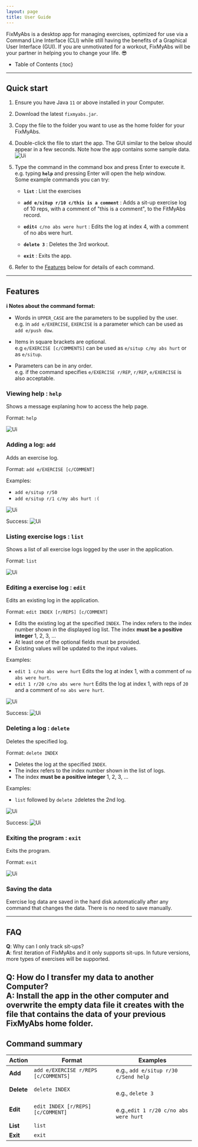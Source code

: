 ```yaml
---
layout: page
title: User Guide
---
```


FixMyAbs is a desktop app for managing exercises, optimized for use via a Command Line Interface (CLI) while still having the benefits of a Graphical User Interface (GUI). If you are unmotivated for a workout, FixMyAbs will be your partner in helping you to change your life. 😎
* Table of Contents
{:toc}

--------------------------------------------------------------------------------------------------------------------

## Quick start

1. Ensure you have Java `11` or above installed in your Computer.

1. Download the latest `fixmyabs.jar`.

1. Copy the file to the folder you want to use as the home folder for your FixMyAbs.

1. Double-click the file to start the app. The GUI similar to the below should appear in a few seconds. Note how the app contains some sample data.<br>
   ![Ui](images/screenshots/v1.3homescreen.png)

1. Type the command in the command box and press Enter to execute it. e.g. typing **`help`** and pressing Enter will open the help window.<br>
   Some example commands you can try:

   * **`list`** : List the exercises

   * **`add e/situp r/10 c/this is a comment`** : Adds a sit-up exercise log of 10 reps, with a comment of "this is a comment", to the FitMyAbs record.

   * **`edit`**`4 c/no abs were hurt` : Edits the log at index 4, with a comment of no abs were hurt.

   * **`delete 3`** : Deletes the 3rd workout.

   * **`exit`** : Exits the app.

1. Refer to the [Features](#features) below for details of each command.

--------------------------------------------------------------------------------------------------------------------

## Features

<div markdown="block" class="alert alert-info">

**:information_source: Notes about the command format:**<br>

* Words in `UPPER_CASE` are the parameters to be supplied by the user.<br>
  e.g. in `add e/EXERCISE`, `EXERCISE` is a parameter which can be used as `add e/push dow`.

* Items in square brackets are optional.<br>
  e.g `e/EXERCISE [c/COMMENTS]` can be used as `e/situp c/my abs hurt` or as `e/situp`.

* Parameters can be in any order.<br>
  e.g. if the command specifies `e/EXERCISE r/REP`, `r/REP`, `e/EXERCISE` is also acceptable.

</div>

### Viewing help : `help`

Shows a message explaning how to access the help page.

Format: `help`

![Ui](images/screenshots/v1.3help.png)

### Adding a log: `add`

Adds an exercise log.

Format: `add e/EXERCISE [c/COMMENT]`

Examples:
* `add e/situp r/50`
* `add e/situp r/1 c/my abs hurt :(`

![Ui](images/screenshots/v1.3add.png)

Success: 
![Ui](images/screenshots/v1.3add_success.png)

### Listing exercise logs : `list`

Shows a list of all exercise logs logged by the user in the application.

Format: `list`

![Ui](images/screenshots/v1.3list_success.png)

### Editing a exercise log : `edit`

Edits an existing log in the application.

Format: `edit INDEX [r/REPS] [c/COMMENT]`

* Edits the existing log at the specified `INDEX`. The index refers to the index number shown in the displayed log list. The index **must be a positive integer** 1, 2, 3, …​
* At least one of the optional fields must be provided.
* Existing values will be updated to the input values.

Examples:
*  `edit 1 c/no abs were hurt` Edits the log at index 1, with a comment of `no abs were hurt`.
*  `edit 1 r/20 c/no abs were hurt` Edits the log at index 1, with reps of `20` and a comment of `no abs were hurt`.

![Ui](images/screenshots/v1.3edit.png)

Success:
![Ui](images/screenshots/v1.3edit_success.png)

### Deleting a log : `delete`

Deletes the specified log.

Format: `delete INDEX`

* Deletes the log at the specified `INDEX`.
* The index refers to the index number shown in the list of logs.
* The index **must be a positive integer** 1, 2, 3, …​

Examples:
* `list` followed by `delete 2`deletes the 2nd log.

![Ui](images/screenshots/v1.3delete.png)

Success:
![Ui](images/screenshots/v1.3delete_success.png)

### Exiting the program : `exit`

Exits the program.

Format: `exit`

![Ui](images/screenshots/v1.3exit.png)

### Saving the data

Exercise log data are saved in the hard disk automatically after any command that changes the data. There is no need to save manually.


--------------------------------------------------------------------------------------------------------------------

## FAQ

**Q**: Why can I only track sit-ups?<br>
**A**:  first iteration of FixMyAbs and it only supports sit-ups. In future versions, more types of exercises will be supported.

**Q**: How do I transfer my data to another Computer?<br>
**A**: Install the app in the other computer and overwrite the empty data file it creates with the file that contains the data of your previous FixMyAbs home folder.
--------------------------------------------------------------------------------------------------------------------

## Command summary

Action | Format | Examples
--------|------------------ | --------------
**Add** | `add e/EXERCISE r/REPS [c/COMMENTS]` <br> | e.g., `add e/situp r/30 c/Send help`
**Delete** | `delete INDEX` | <br> e.g., `delete 3`
**Edit** | `edit INDEX [r/REPS] [c/COMMENT]` | <br> e.g.,`edit 1 r/20 c/no abs were hurt`
**List** | `list`
**Exit** | `exit`
